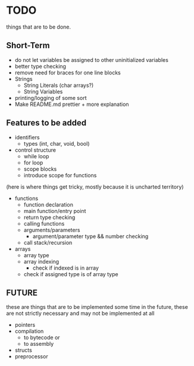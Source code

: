 
TODO
====
things that are to be done.

Short-Term
----------
* do not let variables be assigned to other uninitialized variables
* better type checking
* remove need for braces for one line blocks
* Strings
  * String Literals (char arrays?)
  * String Variables
* printing/logging of some sort
* Make README.md prettier + more explanation

Features to be added
--------------------
* identifiers
  * types (int, char, void, bool)
* control structure
    * while loop
    * for loop
    * scope blocks
    * introduce scope for functions 

(here is where things get tricky, mostly because it is uncharted territory)

* functions
  * function declaration
  * main function/entry point
  * return type checking
  * calling functions
  * arguments/parameters
    * argument/parameter type && number checking
  * call stack/recursion
* arrays
  * array type
  * array indexing
    * check if indexed is in array
  * check if assigned type is of array type

FUTURE
------
these are things that are to be implemented some time in the future,
these are not strictly necessary and may not be implemented at all

* pointers
* compilation
  * to bytecode or
  * to assembly
* structs
* preprocessor
